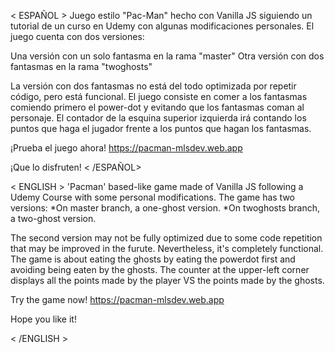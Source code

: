 < ESPAÑOL >
Juego estilo "Pac-Man" hecho con Vanilla JS siguiendo un tutorial de un curso en Udemy con algunas modificaciones personales.
El juego cuenta con dos versiones:

Una versión con un solo fantasma en la rama "master"
Otra versión con dos fantasmas en la rama "twoghosts"

La versión con dos fantasmas no está del todo optimizada por repetir código, pero está funcional.
El juego consiste en comer a los fantasmas comiendo primero el power-dot y evitando que los fantasmas coman al personaje.
El contador de la esquina superior izquierda irá contando los puntos que haga el jugador frente a los puntos que hagan los fantasmas.

¡Prueba el juego ahora! https://pacman-mlsdev.web.app

¡Que lo disfruten!
< /ESPAÑOL>

< ENGLISH > 'Pacman' based-like game made of Vanilla JS following a Udemy Course with some personal modifications.
The game has two versions:
*On master branch, a one-ghost version.
*On twoghosts branch, a two-ghost version.

The second version may not be fully optimized due to some code repetition that may be improved in the furute.
Nevertheless, it's completely functional.
The game is about eating the ghosts by eating the powerdot first and avoiding being eaten by the ghosts.
The counter at the upper-left corner displays all the points made by the player VS the points made by the ghosts.

Try the game now! https://pacman-mlsdev.web.app

Hope you like it!

< /ENGLISH >
